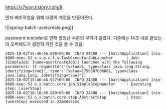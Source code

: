 https://s7won.tistory.com/8


먼저 배치작업을 위해 대량의 계정을 만들어준다.

![[spring-batch-usercreate.png]]

password encoder로 인해 엄청난 수준의 부하가 걸렸다.
기존에는 14초 내로 끝났는데 오버헤드가 굉장히 커진 것을 볼 수 있음.

```
2025-10-02T15:46:46.898+09:00  INFO 24388 --- [batchApplication] [nio-8080-exec-5] o.s.b.c.l.s.TaskExecutorJobLauncher      : Job: [SimpleJob: [name=userCreateJob]] launched with the following parameters: [{'requestId':'{value=1, type=class java.lang.String, identifying=true}','time':'{value=1759387606862, type=class java.lang.Long, identifying=true}'}]
2025-10-02T15:46:46.937+09:00  INFO 24388 --- [batchApplication] [nio-8080-exec-5] o.s.batch.core.job.SimpleStepHandler     : Executing step: [userStep]
2025-10-02T16:10:30.989+09:00  INFO 24388 --- [batchApplication] [nio-8080-exec-5] o.s.batch.core.step.AbstractStep         : Step: [userStep] executed in 23m44s51ms
```